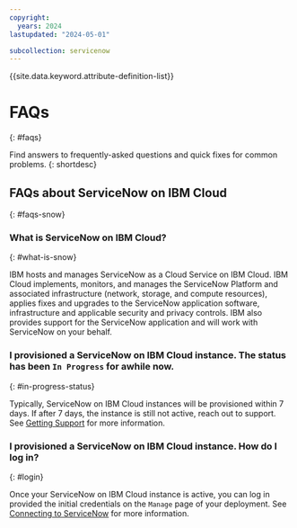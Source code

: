 ```yaml
---
copyright:
  years: 2024
lastupdated: "2024-05-01"

subcollection: servicenow
---
```


{{site.data.keyword.attribute-definition-list}}

# FAQs
{: #faqs}

Find answers to frequently-asked questions and quick fixes for common problems.
{: shortdesc}

## FAQs about ServiceNow on IBM Cloud 
{: #faqs-snow}

### What is ServiceNow on IBM Cloud?
{: #what-is-snow}

IBM hosts and manages ServiceNow as a Cloud Service on IBM Cloud. IBM Cloud implements, monitors, and manages the ServiceNow Platform and associated infrastructure (network, storage, and compute resources), applies fixes and upgrades to the ServiceNow application software, infrastructure and applicable security and privacy controls. IBM also provides support for the ServiceNow application and will work with ServiceNow on your behalf.

### I provisioned a ServiceNow on IBM Cloud instance. The status has been `In Progress` for awhile now.
{: #in-progress-status}

Typically, ServiceNow on IBM Cloud instances will be provisioned within 7 days. If after 7 days, the instance is still not active, reach out to support. See [Getting Support](https://test.cloud.ibm.com/docs/servicenow?topic=servicenow-getting-support) for more information.

### I provisioned a ServiceNow on IBM Cloud instance. How do I log in?
{: #login}

Once your ServiceNow on IBM Cloud instance is active, you can log in provided the initial credentials on the `Manage` page of your deployment. See [Connecting to ServiceNow](https://test.cloud.ibm.com/docs/servicenow?topic=servicenow-connecting-to-servicenow) for more information.
